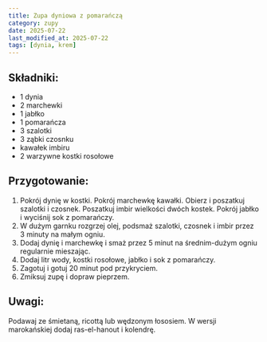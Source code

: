 ```yaml
---
title: Zupa dyniowa z pomarańczą
category: zupy
date: 2025-07-22
last_modified_at: 2025-07-22
tags: [dynia, krem]
---
```


## Składniki:
 - 1 dynia
 - 2 marchewki
 - 1 jabłko
 - 1 pomarańcza
 - 3 szalotki
 - 3 ząbki czosnku
 - kawałek imbiru
 - 2 warzywne kostki rosołowe

## Przygotowanie:
1. Pokrój dynię w kostki. Pokrój marchewkę kawałki. Obierz i poszatkuj szalotki i czosnek. Poszatkuj imbir wielkości dwóch kostek. Pokrój jabłko i wyciśnij sok z pomarańczy.
2. W dużym garnku rozgrzej olej, podsmaż szalotki, czosnek i imbir przez 3 minuty na małym ogniu.
3. Dodaj dynię i marchewkę i smaż przez 5 minut na średnim-dużym ogniu regularnie mieszając.
4. Dodaj litr wody, kostki rosołowe, jabłko i sok z pomarańczy.
5. Zagotuj i gotuj 20 minut pod przykryciem.
6. Zmiksuj zupę i dopraw pieprzem.

## Uwagi:
Podawaj ze śmietaną, ricottą lub wędzonym łososiem. W wersji marokańskiej dodaj ras-el-hanout i kolendrę.
